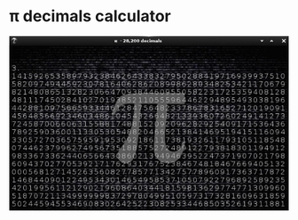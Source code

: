 π decimals calculator
=====================

![Screenshot](https://github.com/davemds/pigreco/blob/master/data/screenshots/screenshot.jpg)
